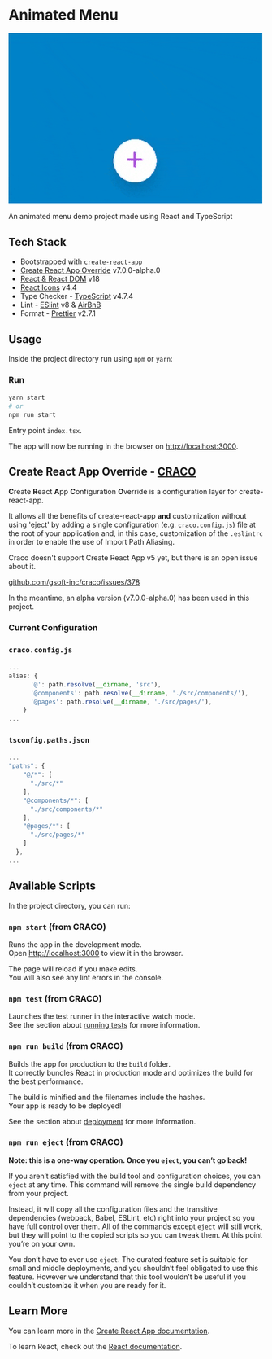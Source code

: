 # Animated Menu

<img src="screenshots/menu-animation.gif" width="500">

An animated menu demo project made using React and TypeScript

## Tech Stack

- Bootstrapped with [`create-react-app`](https://github.com/facebook/create-react-app)
- [Create React App Override](https://github.com/dilanx/craco) v7.0.0-alpha.0
- [React & React DOM](https://reactjs.org) v18
- [React Icons](https://react-icons.github.io/react-icons/) v4.4
- Type Checker - [TypeScript](https://www.typescriptlang.org) v4.7.4
- Lint - [ESlint](https://eslint.org) v8 & [AirBnB](https://airbnb.io/javascript/)
- Format - [Prettier](https://prettier.io) v2.7.1

## Usage

Inside the project directory run using `npm` or `yarn`:
### Run

```bash
yarn start
# or
npm run start
```

Entry point `index.tsx`.

The app will now be running in the browser on [http://localhost:3000](http://localhost:300).

## Create React App Override - [CRACO](https://github.com/dilanx/craco)
**C**reate **R**eact **A**pp **C**onfiguration **O**verride is a configuration layer for create-react-app.

It allows all the benefits of create-react-app **and** customization without using 'eject' by adding a single configuration (e.g. `craco.config.js`) file at the root of your application and, in this case, customization of the `.eslintrc` in order to enable the use of Import Path Aliasing.

Craco doesn't support Create React App v5 yet, but there is an open issue about it.

[github.com/gsoft-inc/craco/issues/378](github.com/gsoft-inc/craco/issues/378)

In the meantime, an alpha version (v7.0.0-alpha.0) has been used in this project.


### Current Configuration

### `craco.config.js`

```javascript
...
alias: {
      '@': path.resolve(__dirname, 'src'),
      '@components': path.resolve(__dirname, './src/components/'),
      '@pages': path.resolve(__dirname, './src/pages/'),
    }
...
```

### `tsconfig.paths.json`

```javascript
...
"paths": {
    "@/*": [
      "./src/*"
    ],
    "@components/*": [
      "./src/components/*"
    ],
    "@pages/*": [
      "./src/pages/*"
    ]
  },
...
```
## Available Scripts

In the project directory, you can run:

### `npm start` (from CRACO)

Runs the app in the development mode.\
Open [http://localhost:3000](http://localhost:3000) to view it in the browser.

The page will reload if you make edits.\
You will also see any lint errors in the console.

### `npm test` (from CRACO)

Launches the test runner in the interactive watch mode.\
See the section about [running tests](https://facebook.github.io/create-react-app/docs/running-tests) for more information.

### `npm run build` (from CRACO)

Builds the app for production to the `build` folder.\
It correctly bundles React in production mode and optimizes the build for the best performance.

The build is minified and the filenames include the hashes.\
Your app is ready to be deployed!

See the section about [deployment](https://facebook.github.io/create-react-app/docs/deployment) for more information.

### `npm run eject` (from CRACO)

**Note: this is a one-way operation. Once you `eject`, you can’t go back!**

If you aren’t satisfied with the build tool and configuration choices, you can `eject` at any time. This command will remove the single build dependency from your project.

Instead, it will copy all the configuration files and the transitive dependencies (webpack, Babel, ESLint, etc) right into your project so you have full control over them. All of the commands except `eject` will still work, but they will point to the copied scripts so you can tweak them. At this point you’re on your own.

You don’t have to ever use `eject`. The curated feature set is suitable for small and middle deployments, and you shouldn’t feel obligated to use this feature. However we understand that this tool wouldn’t be useful if you couldn’t customize it when you are ready for it.

## Learn More

You can learn more in the [Create React App documentation](https://facebook.github.io/create-react-app/docs/getting-started).

To learn React, check out the [React documentation](https://reactjs.org/).
